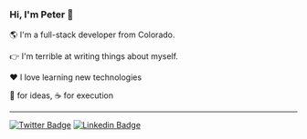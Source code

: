 ### Hi, I'm Peter 👋

🌎 I'm a full-stack developer from Colorado.

👉 I'm terrible at writing things about myself.

❤️ I love learning new technologies

🍺 for ideas, ☕️ for execution

---
[![Twitter Badge](https://img.shields.io/badge/-PTRFRLL-1ca0f1?style=flat-square&logo=twitter&logoColor=white&link=https://twitter.com/PTRFRLL)](https://twitter.com/PTRFRLL)
[![Linkedin Badge](https://img.shields.io/badge/-LinkedIn-blue?style=flat-square&logo=Linkedin&logoColor=white&link=https://www.linkedin.com/in/pfiorella)](https://www.linkedin.com/in/pfiorella/)
